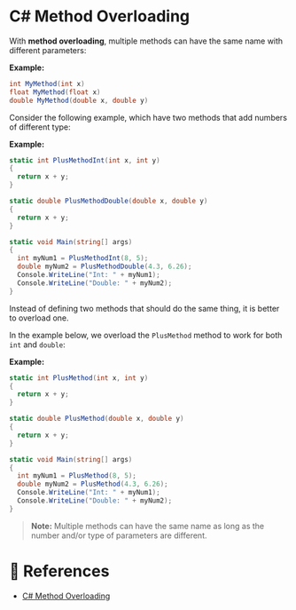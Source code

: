 # C# Method Overloading

With **method overloading**, multiple methods can have the same name with different parameters:

**Example:**

```cs
int MyMethod(int x)
float MyMethod(float x)
double MyMethod(double x, double y)
```

Consider the following example, which have two methods that add numbers of different type:

**Example:**

```cs
static int PlusMethodInt(int x, int y)
{
  return x + y;
}

static double PlusMethodDouble(double x, double y)
{
  return x + y;
}

static void Main(string[] args)
{
  int myNum1 = PlusMethodInt(8, 5);
  double myNum2 = PlusMethodDouble(4.3, 6.26);
  Console.WriteLine("Int: " + myNum1);
  Console.WriteLine("Double: " + myNum2);
}
```

Instead of defining two methods that should do the same thing, it is better to overload one.

In the example below, we overload the `PlusMethod` method to work for both `int` and `double`:

**Example:**

```cs
static int PlusMethod(int x, int y)
{
  return x + y;
}

static double PlusMethod(double x, double y)
{
  return x + y;
}

static void Main(string[] args)
{
  int myNum1 = PlusMethod(8, 5);
  double myNum2 = PlusMethod(4.3, 6.26);
  Console.WriteLine("Int: " + myNum1);
  Console.WriteLine("Double: " + myNum2);
}
```

> **Note:** Multiple methods can have the same name as long as the number and/or type of parameters are different.

# 📜 References

- [C# Method Overloading](http://w3schools.com/cs/cs_method_overloading.php)
